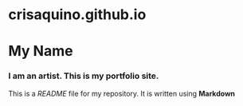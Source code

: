 # crisaquino.github.io
# My Name

### I am an artist. This is my portfolio site.

This is a *README* file for my repository. It is written using **Markdown**
